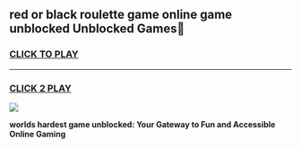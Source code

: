 
## red or black roulette game online game unblocked Unblocked Games👋
<h3>
<a href="https://premium.freeplayer.one?title=red_or_black_roulette_game_online_game_unblocked&ref=16F">CLICK TO PLAY</a></h3>
<hr>

<h3>
<a href="https://premium.freeplayer.one?title=red_or_black_roulette_game_online_game_unblocked&ref=16F">CLICK 2 PLAY</a>
  
</h3>

<a href="https://premium.freeplayer.one?title=red_or_black_roulette_game_online_game_unblocked&ref=16F/"><img src="https://clearcache.store/games.png"></a>


**worlds hardest game unblocked: Your Gateway to Fun and Accessible Online Gaming**
